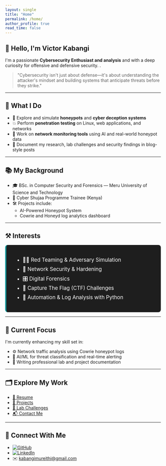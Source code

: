 ```yaml
---
layout: single
title: "Home"
permalink: /home/
author_profile: true
read_time: false
---
```


## 👋 Hello, I'm Victor Kabangi

I'm a passionate **Cybersecurity Enthusiast and analysis** and with a deep curiosity for offensive and defensive security. .

> "Cybersecurity isn't just about defense—it's about understanding the attacker's mindset and building systems that anticipate threats before they strike."

---

## 🔭 What I Do

- 🧠 Explore and simulate **honeypots** and **cyber deception systems**
- 💥 Perform **penetration testing** on Linux, web applications, and networks
- 📡 Work on **network monitoring tools** using AI and real-world honeypot data
- 🎯 Document my research, lab challenges and security findings in blog-style posts

---

## 📚 My Background

- 🎓 BSc. in Computer Security and Forensics — Meru University of Science and Technology
- 🔐 Cyber Shujaa Programme Trainee (Kenya)
- 🛠️ Projects include:
  - AI-Powered Honeypot System
  - Cowrie and Honeyd log analytics dashboard

---

## ⚒️ Interests

<div style="background-color:#1e1e1e; border-left: 4px solid #0a9396; padding: 1rem 1.5rem; border-radius: 8px; font-size: 1.05rem; line-height: 1.8; color: #ffffff;">

- 🕵️‍♂️ Red Teaming & Adversary Simulation  
- 🧱 Network Security & Hardening  
- 🎛️ Digital Forensics 
- 🧪 Capture The Flag (CTF) Challenges  
- 🔄 Automation & Log Analysis with Python

</div>

---

## 🚀 Current Focus

I'm currently enhancing my skill set in:

- ⚙️ Network traffic analysis using Cowrie honeypot logs  
- 🤖 AI/ML for threat classification and real-time alerting
- 📄 Writing professional lab and project documentation

---

## 🗂️ Explore My Work

- [📄 Resume](/resume/)
- [💼 Projects](/projects/)
- [🔐 Lab Challenges](/labs/)
- [📬 Contact Me](/contact/)

---

## 🔗 Connect With Me

- [![GitHub](https://img.shields.io/badge/GitHub-000?style=for-the-badge&logo=github)](https://github.com/VKabangi)
- [![LinkedIn](https://img.shields.io/badge/LinkedIn-0077B5?style=for-the-badge&logo=linkedin)](https://www.linkedin.com/in/victormuriithi/)
- ✉️ [kabangimureithi@gmail.com](mailto:kabangimureithi@gmail.com)
